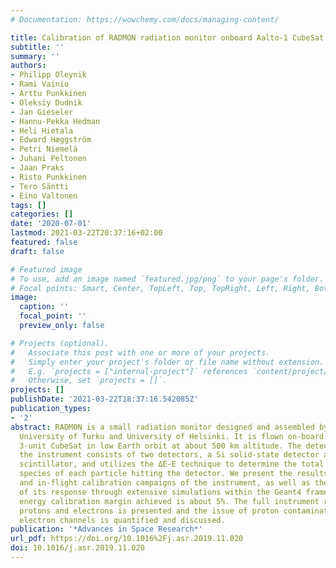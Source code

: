 ```yaml
---
# Documentation: https://wowchemy.com/docs/managing-content/

title: Calibration of RADMON radiation monitor onboard Aalto-1 CubeSat
subtitle: ''
summary: ''
authors:
- Philipp Oleynik
- Rami Vainio
- Arttu Punkkinen
- Oleksiy Dudnik
- Jan Gieseler
- Hannu-Pekka Hedman
- Heli Hietala
- Edward Hæggström
- Petri Niemelä
- Juhani Peltonen
- Jaan Praks
- Risto Punkkinen
- Tero Säntti
- Eino Valtonen
tags: []
categories: []
date: '2020-07-01'
lastmod: 2021-03-22T20:37:16+02:00
featured: false
draft: false

# Featured image
# To use, add an image named `featured.jpg/png` to your page's folder.
# Focal points: Smart, Center, TopLeft, Top, TopRight, Left, Right, BottomLeft, Bottom, BottomRight.
image:
  caption: ''
  focal_point: ''
  preview_only: false

# Projects (optional).
#   Associate this post with one or more of your projects.
#   Simply enter your project's folder or file name without extension.
#   E.g. `projects = ["internal-project"]` references `content/project/deep-learning/index.md`.
#   Otherwise, set `projects = []`.
projects: []
publishDate: '2021-03-22T18:37:16.542085Z'
publication_types:
- '2'
abstract: RADMON is a small radiation monitor designed and assembled by students of
  University of Turku and University of Helsinki. It is flown on-board Aalto-1, a
  3-unit CubeSat in low Earth orbit at about 500 km altitude. The detector unit of
  the instrument consists of two detectors, a Si solid-state detector and a CsI(Tl)
  scintillator, and utilizes the ΔE-E technique to determine the total energy and
  species of each particle hitting the detector. We present the results of the on-ground
  and in-flight calibration campaigns of the instrument, as well as the characterization
  of its response through extensive simulations within the Geant4 framework. The overall
  energy calibration margin achieved is about 5%. The full instrument response to
  protons and electrons is presented and the issue of proton contamination of the
  electron channels is quantified and discussed.
publication: '*Advances in Space Research*'
url_pdf: https://doi.org/10.1016%2Fj.asr.2019.11.020
doi: 10.1016/j.asr.2019.11.020
---
```

